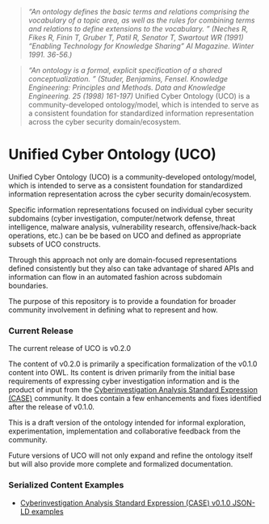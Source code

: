> *“An ontology defines the basic terms and relations comprising the vocabulary of a topic area, as well as the rules for combining terms and relations to define extensions to the vocabulary. ” (Neches R, Fikes R, Finin T, Gruber T, Patil R, Senator T, Swartout WR (1991) “Enabling Technology for Knowledge Sharing” AI Magazine. Winter 1991. 36-56.)*

> *“An ontology is a formal, explicit specification of a shared conceptualization. ” (Studer, Benjamins, Fensel. Knowledge Engineering: Principles and Methods. Data and Knowledge Engineering. 25 (1998) 161-197)*
Unified Cyber Ontology (UCO) is a community-developed ontology/model, which is intended to serve as a consistent foundation for standardized information representation across the cyber security domain/ecosystem.

# Unified Cyber Ontology (UCO)

Unified Cyber Ontology (UCO) is a community-developed ontology/model, which is intended to serve as a consistent foundation for standardized information representation across the cyber security domain/ecosystem.

Specific information representations focused on individual cyber security subdomains (cyber investigation, computer/network defense, threat intelligence, malware analysis, vulnerability research, offensive/hack-back operations, etc.) can be be based on UCO and defined as appropriate subsets of UCO constructs.

Through this approach not only are domain-focused representations defined consistently but they also can take advantage of shared APIs and information can flow in an automated fashion across subdomain boundaries.

The purpose of this repository is to provide a foundation for broader community involvement in defining what to represent and how.

### Current Release
The current release of UCO is v0.2.0

The content of v0.2.0 is primarily a specification formalization of the v0.1.0 content into OWL.
Its content is driven primarily from the initial base requirements of expressing cyber investigation information and is the product of input from the [Cyberinvestigation Analysis Standard Expression (CASE)](https://github.com/casework/case) community. It does contain a few enhancements and fixes identified after the release of v0.1.0.

This is a draft version of the ontology intended for informal exploration, experimentation, implementation and collaborative feedback from the community. 

Future versions of UCO will not only expand and refine the ontology itself but will also provide more complete and formalized documentation.

### Serialized Content Examples
 - [Cyberinvestigation Analysis Standard Expression (CASE) v0.1.0 JSON-LD examples](https://github.com/casework/case/tree/master/examples)

